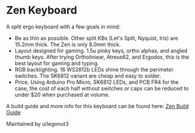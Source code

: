 Zen Keyboard
====

A split ergo keyboard with a few goals in mind:
 - Be as thin as possible. Other split KBs (Let's Split, Nyquist, Iris) are 15.2mm thick. The Zen is only 8.0mm thick.
 - Layout designed for gaming. 1.5u pinky keys, ortho alphas, and angled thumb keys. After trying Ortholiniear, Atreus62, and Ergodox, this is the best layout for gaming and typing.
 - RGB backlighting. 16 WS2812b LEDs shine through the perimeter switches. The SK6812 variant are cheap and easy to solder.
 - Price. Using Arduino Pro Micro, SK6812 LEDs, and PCB FR4 for the case, the cost of each half without switches or caps can be reduced to under $20 when purchased at volume.

A build guide and more info for this keyboard can be found here: [Zen Build Guide](https://legonut.gitbooks.io/zen-keyboard/content/)

Maintained by u/legonut3